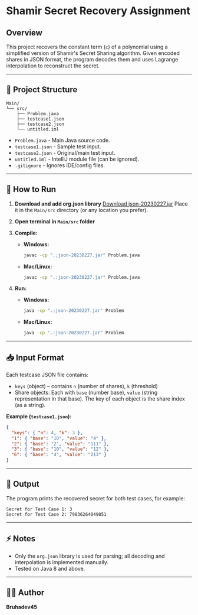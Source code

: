 

# Shamir Secret Recovery Assignment

## Overview

This project recovers the constant term (`c`) of a polynomial using a simplified version of Shamir's Secret Sharing algorithm.
Given encoded shares in JSON format, the program decodes them and uses Lagrange interpolation to reconstruct the secret.

---

## 📂 Project Structure

```
Main/
└── src/
    ├── Problem.java
    ├── testcase1.json
    ├── testcase2.json
    └── untitled.iml
```

* `Problem.java` - Main Java source code.
* `testcase1.json` - Sample test input.
* `testcase2.json` - Original/main test input.
* `untitled.iml` - IntelliJ module file (can be ignored).
* `.gitignore` - Ignores IDE/config files.

---

## 🚀 How to Run

1. **Download and add org.json library**
   [Download json-20230227.jar](https://repo1.maven.org/maven2/org/json/json/20230227/json-20230227.jar)
   Place it in the `Main/src` directory (or any location you prefer).

2. **Open terminal in `Main/src` folder**

3. **Compile:**

   * **Windows:**

     ```sh
     javac -cp ".;json-20230227.jar" Problem.java
     ```
   * **Mac/Linux:**

     ```sh
     javac -cp ".:json-20230227.jar" Problem.java
     ```

4. **Run:**

   * **Windows:**

     ```sh
     java -cp ".;json-20230227.jar" Problem
     ```
   * **Mac/Linux:**

     ```sh
     java -cp ".:json-20230227.jar" Problem
     ```

---

## 📥 Input Format

Each testcase JSON file contains:

* `keys` (object) – contains `n` (number of shares), `k` (threshold)
* Share objects: Each with `base` (number base), `value` (string representation in that base). The key of each object is the share index (as a string).

**Example (`testcase1.json`):**

```json
{
  "keys": { "n": 4, "k": 3 },
  "1": { "base": "10", "value": "4" },
  "2": { "base": "2", "value": "111" },
  "3": { "base": "10", "value": "12" },
  "6": { "base": "4", "value": "213" }
}
```

---

## 🧮 Output

The program prints the recovered secret for both test cases, for example:

```
Secret for Test Case 1: 3
Secret for Test Case 2: 79836264049851
```

---

## ⚡️ Notes

* Only the `org.json` library is used for parsing; all decoding and interpolation is implemented manually.
* Tested on Java 8 and above.

---

## 👨‍💻 Author

**Bruhadev45**
